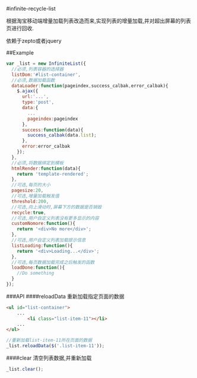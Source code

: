 #infinite-recycle-list

根据淘宝移动端增量加载列表改造而来,实现列表的增量加载,并对超出屏幕的列表页进行回收.

依赖于zepto或者jquery

##Example

[](Demo)

```javascript
var _list = new InfiniteList({
  //必须,列表容器的选择器
  listDom:'#list-container',
  //必须,数据加载函数
  dataLoader:function(pageindex,success_calbak,error_calbak){
    $.ajax({
      url:'...',
      type:'post',
      data:{
        ...
        pageindex:pageindex
      },
      success:function(data){
        success_calbak(data.list);
      },
      error:error_calbak
    });
  },
  //必须,将数据绑定到模板
  htmlRender:function(data){
    return 'template-rendered';
  },
  //可选,每页的大小
  pagesize:20,
  //可选,增量加载触发值
  threshold:200,
  //可选,向上滑动时,屏幕下方的数据是否销毁
  recycle:true,
  //可选,用户自定义列表没有更多显示的内容
  customNomore:function(){
    return '<div>No more</div>';
  },
  //可选,用户自定义列表加载提示信息
  listLoading:function(){
    return '<div>Loading...</div>';
  },
  //可选,每页数据加载完成之后触发的函数
  loadDone:function(){
    //Do something
  }
});
```

###API
####reloadData
重新加载指定页面的数据
```html
<ul id="list-container">
    ...
        <li class="list-item-11"></li>
    ...
</ul>
```

```javascript
//重新加载list-item-11所在页面的数据
_list.reloadData($('.list-item-11'));
```

####clear
清空列表数据,并重新加载

```javascript
_list.clear();
```

